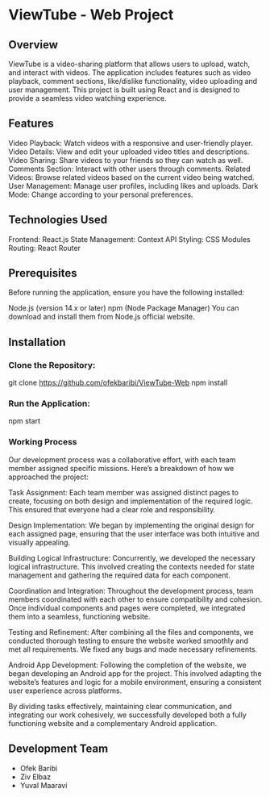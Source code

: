 # ViewTube - Web Project
## Overview
ViewTube is a video-sharing platform that allows users to upload, watch, and interact with videos. The application includes features such as video playback, comment sections, like/dislike functionality, video uploading and user management. This project is built using React and is designed to provide a seamless video watching experience.

## Features
Video Playback: Watch videos with a responsive and user-friendly player.
Video Details: View and edit your uploaded video titles and descriptions.
Video Sharing: Share videos to your friends so they can watch as well.
Comments Section: Interact with other users through comments.
Related Videos: Browse related videos based on the current video being watched.
User Management: Manage user profiles, including likes and uploads.
Dark Mode: Change according to your personal  preferences.

## Technologies Used
Frontend: React.js
State Management: Context API
Styling: CSS Modules
Routing: React Router

## Prerequisites
Before running the application, ensure you have the following installed:

Node.js (version 14.x or later)
npm (Node Package Manager)
You can download and install them from Node.js official website.

## Installation
### Clone the Repository:
git clone https://github.com/ofekbaribi/ViewTube-Web
npm install

### Run the Application:
npm start

### Working Process
Our development process was a collaborative effort, with each team member assigned specific missions. Here’s a breakdown of how we approached the project:

Task Assignment: Each team member was assigned distinct pages to create, focusing on both design and implementation of the required logic. This ensured that everyone had a clear role and responsibility.

Design Implementation: We began by implementing the original design for each assigned page, ensuring that the user interface was both intuitive and visually appealing.

Building Logical Infrastructure: Concurrently, we developed the necessary logical infrastructure. This involved creating the contexts needed for state management and gathering the required data for each component.

Coordination and Integration: Throughout the development process, team members coordinated with each other to ensure compatibility and cohesion. Once individual components and pages were completed, we integrated them into a seamless, functioning website.

Testing and Refinement: After combining all the files and components, we conducted thorough testing to ensure the website worked smoothly and met all requirements. We fixed any bugs and made necessary refinements.

Android App Development: Following the completion of the website, we began developing an Android app for the project. This involved adapting the website’s features and logic for a mobile environment, ensuring a consistent user experience across platforms.

By dividing tasks effectively, maintaining clear communication, and integrating our work cohesively, we successfully developed both a fully functioning website and a complementary Android application.

## Development Team
- Ofek Baribi
- Ziv Elbaz
- Yuval Maaravi
